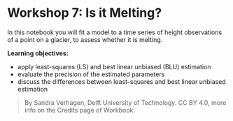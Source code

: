# Workshop 7: Is it Melting?


In this notebook you will fit a model to a time series of height observations of a point on a glacier, to assess whether it is melting. 

**Learning objectives:**
- apply least-squares (LS) and best linear unbiased (BLU) estimation
- evaluate the precision of the estimated parameters
- discuss the differences between least-squares and best linear unbiased estimation
  
> By Sandra Verhagen, Delft University of Technology. CC BY 4.0, more info on the Credits page of Workbook.